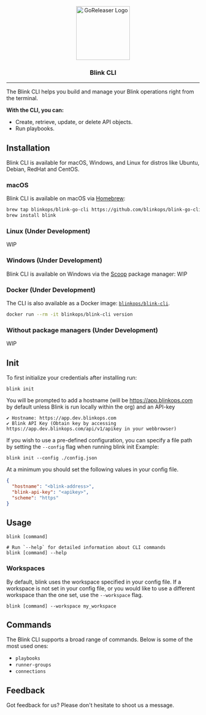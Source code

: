 <p align="center">
  <img alt="GoReleaser Logo" src="https://www.blinkops.com/favicon.ico" height="140" />
  <h3 align="center">Blink CLI</h3>
</p>

---
The Blink CLI helps you build and manage your Blink operations right from the terminal.

**With the CLI, you can:**

- Create, retrieve, update, or delete API objects.
- Run playbooks.

## Installation

Blink CLI is available for macOS, Windows, and Linux for distros like Ubuntu, Debian, RedHat and CentOS.

### macOS

Blink CLI is available on macOS via [Homebrew](https://brew.sh/):

```sh
brew tap blinkops/blink-go-cli https://github.com/blinkops/blink-go-cli
brew install blink
```

### Linux (Under Development)
WIP

### Windows (Under Development)

Blink CLI is available on Windows via the [Scoop](https://scoop.sh/) package manager:
WIP 

### Docker (Under Development)

The CLI is also available as a Docker image: [`blinkops/blink-cli`](https://hub.docker.com/r/blinkops/blink-cli).

```sh
docker run --rm -it blinkops/blink-cli version
```

### Without package managers (Under Development)

WIP

## Init
To first initialize your credentials after installing run:
```sh-session
blink init
```
You will be prompted to add a hostname (will be https://app.blinkops.com by default unless Blink is run locally within the org)
and an API-key
```sh-session
✔ Hostname: https://app.dev.blinkops.com
✔ Blink API Key (Obtain key by accessing https://app.dev.blinkops.com/api/v1/apikey in your webbrowser)
```
If you wish to use a pre-defined configuration, you can specify a file path by setting the ``--config`` flag when running blink init
Example:
```sh-session
blink init --config ./config.json
```

At a minimum you should set the following values in your config file.

```json
{
  "hostname": "<blink-address>", 
  "blink-api-key": "<apikey>",
  "scheme": "https"
}
```

## Usage

```sh-session
blink [command]

# Run `--help` for detailed information about CLI commands
blink [command] --help
```


### Workspaces

By default, blink uses the workspace specified in your config file.
If a workspace is not set in your config file, or you would like to use a different workspace
than the one set, use the ``--workspace`` flag.

```sh-session
blink [command] --workspace my_workspace
```


## Commands

The Blink CLI supports a broad range of commands. Below is some of the most used ones:
- `playbooks`
- `runner-groups`
- `connections`

## Feedback

Got feedback for us? Please don't hesitate to shoot us a message.

